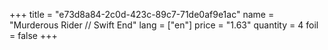 +++
title = "e73d8a84-2c0d-423c-89c7-71de0af9e1ac"
name = "Murderous Rider // Swift End"
lang = ["en"]
price = "1.63"
quantity = 4
foil = false
+++
